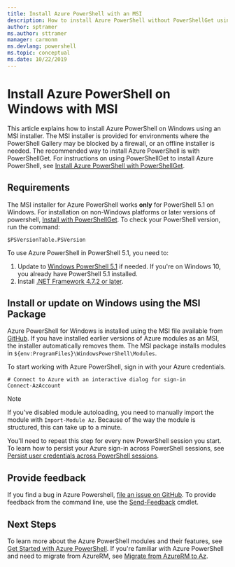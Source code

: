 ```yaml
---
title: Install Azure PowerShell with an MSI
description: How to install Azure PowerShell without PowerShellGet using an MSI
author: sptramer
ms.author: sttramer
manager: carmonm
ms.devlang: powershell
ms.topic: conceptual
ms.date: 10/22/2019
---
```


# Install Azure PowerShell on Windows with MSI

This article explains how to install Azure PowerShell on Windows using an MSI installer. The MSI
installer is provided for environments where the PowerShell Gallery may be blocked by a firewall, or
an offline installer is needed. The recommended way to install Azure PowerShell
is with PowerShellGet. For instructions on using PowerShellGet to install Azure PowerShell,
see [Install Azure PowerShell with PowerShellGet](install-az-ps.md).

## Requirements

The MSI installer for Azure PowerShell works __only__ for PowerShell 5.1 on Windows. For installation on
non-Windows platforms or later versions of powershell, [Install with PowerShellGet](install-az-ps.md).
To check your PowerShell version, run the command:

```powershell-interactive
$PSVersionTable.PSVersion
```

To use Azure PowerShell in PowerShell 5.1, you need to:

1. Update to [Windows PowerShell 5.1](/powershell/scripting/install/installing-windows-powershell#upgrading-existing-windows-powershell) if needed. If you're on Windows 10, you already
  have PowerShell 5.1 installed.
2. Install [.NET Framework 4.7.2 or later](/dotnet/framework/install).

## Install or update on Windows using the MSI Package

Azure PowerShell for Windows is installed using the MSI file available from
[GitHub](https://github.com/Azure/azure-powershell/releases/tag/v1.8.0-April2019). If you have installed earlier
versions of Azure modules as an MSI, the installer automatically removes them. The MSI package installs
modules in `${env:ProgramFiles}\WindowsPowerShell\Modules`.

To start working with Azure PowerShell, sign in with your Azure credentials.

```powershell-interactive
# Connect to Azure with an interactive dialog for sign-in
Connect-AzAccount
```

> [!NOTE]
>
> If you've disabled module autoloading, you need to manually import the module with `Import-Module Az`. Because of
> the way the module is structured, this can take up to a minute.

You'll need to repeat this step for every new PowerShell session you start. To learn how to persist your
Azure sign-in across PowerShell sessions, see [Persist user credentials across PowerShell sessions](context-persistence.md).

## Provide feedback

If you find a bug in Azure Powershell, [file an issue on GitHub](https://github.com/Azure/azure-powershell/issues).
To provide feedback from the command line, use the [Send-Feedback](/powershell/module/az.accounts/send-feedback) cmdlet.

## Next Steps

To learn more about the Azure PowerShell modules and their features, see [Get Started with Azure PowerShell](get-started-azureps.md).
If you're familiar with Azure PowerShell and need to migrate from AzureRM, see [Migrate from AzureRM to Az](migrate-from-azurerm-to-az.md).
